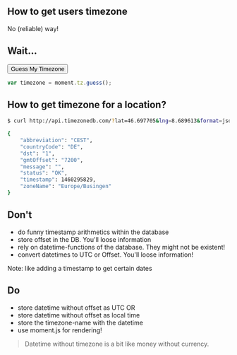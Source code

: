 ## How to get users timezone

No (reliable) way!<!-- .element: class="fragment" -->




## Wait...


<div id="timezoneIdentifier"><button onclick="document.getElementById('timezoneIdentifier').innerHTML = moment.tz.guess();">Guess My Timezone</button></div>

```javascript
var timezone = moment.tz.guess();
```




## How to get timezone for a location?

```bash
$ curl http://api.timezonedb.com/?lat=46.697705&lng=8.689613&format=json&key=xxxx

{
    "abbreviation": "CEST",
    "countryCode": "DE",
    "dst": "1",
    "gmtOffset": "7200",
    "message": "",
    "status": "OK",
    "timestamp": 1460295829,
    "zoneName": "Europe/Busingen"
}
```



## Don't

* do funny timestamp arithmetics within the database<!-- .element: class="fragment" -->
* store offset in the DB. You'll loose information<!-- .element: class="fragment" -->
* rely on datetime-functions of the database. They might not be existent!<!-- .element: class="fragment" -->
* convert datetimes to UTC or Offset. You'll loose information!<!-- .element: class="fragment" -->

 Note: like adding a timestamp to get certain dates



## Do

* store datetime without offset as UTC OR<!-- .element: class="fragment" -->
* store datetime without offset as local time<!-- .element: class="fragment" -->
* store the timezone-name with the datetime<!-- .element: class="fragment" -->
* use moment.js for rendering!<!-- .element: class="fragment" -->




> Datetime without timezone is a bit like money without currency.